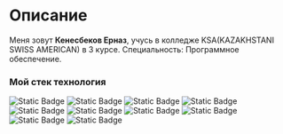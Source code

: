 # Описание
Меня зовут **Кенесбеков Ерназ**, учусь в колледже KSA(KAZAKHSTANI SWISS AMERICAN) в 3 курсе. Специальность: Программное обеспечение.

### Мой стек технология
![Static Badge](https://img.shields.io/badge/HTML-red?style=for-the-badge&logo=HTML5&logoColor=red&labelColor=black) ![Static Badge](https://img.shields.io/badge/CSS-blue?style=for-the-badge&logo=css3&logoColor=blue&labelColor=black) ![Static Badge](https://img.shields.io/badge/JavaScript-yellow?style=for-the-badge&logo=javascript&logoColor=yellow&labelColor=black) ![Static Badge](https://img.shields.io/badge/python-%233776AB?style=for-the-badge&logo=python&logoColor=%233776AB&labelColor=black) ![Static Badge](https://img.shields.io/badge/php-%23777BB4?style=for-the-badge&logo=php&logoColor=%23777BB4&labelColor=black) ![Static Badge](https://img.shields.io/badge/arch_linux-%231793D1?style=for-the-badge&logo=arch%20linux&logoColor=%231793D1&labelColor=black) ![Static Badge](https://img.shields.io/badge/sqlite-%23003B57?style=for-the-badge&logo=sqlite&logoColor=%23003B57&labelColor=black) ![Static Badge](https://img.shields.io/badge/git-%23F05032?style=for-the-badge&logo=git&logoColor=%23F05032&labelColor=black) ![Static Badge](https://img.shields.io/badge/arduino-%2300878F?style=for-the-badge&logo=arduino&logoColor=%2300878F&labelColor=white) ![Static Badge](https://img.shields.io/badge/raspberrypi-%23A22846?style=for-the-badge&logo=raspberrypi&logoColor=%23A22846&labelColor=black) 
